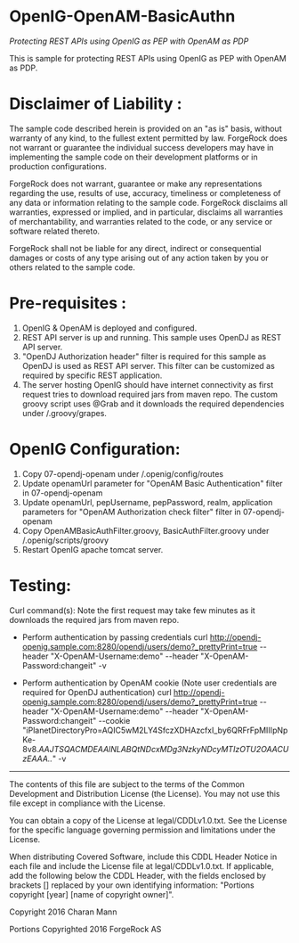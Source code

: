 # OpenIG-OpenAM-BasicAuthn

*Protecting REST APIs using OpenIG as PEP with OpenAM as PDP*


This is sample for protecting REST APIs using OpenIG as PEP with OpenAM as PDP.  

Disclaimer of Liability :
=========================
The sample code described herein is provided on an "as is" basis, without warranty of any kind, to the fullest extent permitted by law. ForgeRock does not warrant or guarantee the 
individual success developers may have in implementing the sample code on their development platforms or in production configurations.

ForgeRock does not warrant, guarantee or make any representations regarding the use, results of use, accuracy, timeliness or completeness of any data or information relating to the 
sample code. ForgeRock disclaims all warranties, expressed or implied, and in particular, disclaims all warranties of merchantability, and warranties related to the code, or any service 
or software related thereto.

ForgeRock shall not be liable for any direct, indirect or consequential damages or costs of any type arising out of any action taken by you or others related to the sample code.

Pre-requisites :
================
1. OpenIG & OpenAM is deployed and configured.
2. REST API server is up and running. This sample uses OpenDJ as REST API server.
3. "OpenDJ Authorization header" filter is required for this sample as OpenDJ is used as REST API server. This filter can be customized as required by specific REST application.
4. The server hosting OpenIG should have internet connectivity as first request tries to download required jars from maven repo. The custom groovy script uses @Grab and it downloads the required dependencies under <User-Home>/.groovy/grapes.
   
OpenIG Configuration:
=====================
1. Copy 07-opendj-openam under <User-Home>/.openig/config/routes
2. Update openamUrl parameter for "OpenAM Basic Authentication" filter in 07-opendj-openam
3. Update openamUrl, pepUsername, pepPassword, realm, application parameters for "OpenAM Authorization check filter" filter in 07-opendj-openam
4. Copy OpenAMBasicAuthFilter.groovy, BasicAuthFilter.groovy under <User-Home>/.openig/scripts/groovy
5. Restart OpenIG apache tomcat server.

Testing:
======== 
Curl command(s):
Note the first request may take few minutes as it downloads the required jars from maven repo.

- Perform authentication by passing credentials
curl http://opendj-openig.sample.com:8280/opendj/users/demo?_prettyPrint=true --header "X-OpenAM-Username:demo" --header "X-OpenAM-Password:changeit" -v

- Perform authentication by OpenAM cookie (Note user credentials are required for OpenDJ authentication)
curl http://opendj-openig.sample.com:8280/opendj/users/demo?_prettyPrint=true --header "X-OpenAM-Username:demo" --header "X-OpenAM-Password:changeit" --cookie "iPlanetDirectoryPro=AQIC5wM2LY4SfczXDHAzcfxI_by6QRFrFpMIIIpNpKe-8v8.*AAJTSQACMDEAAlNLABQtNDcxMDg3NzkyNDcyMTIzOTU2OAACUzEAAA..*" -v

* * *

The contents of this file are subject to the terms of the Common Development and
Distribution License (the License). You may not use this file except in compliance with the
License.

You can obtain a copy of the License at legal/CDDLv1.0.txt. See the License for the
specific language governing permission and limitations under the License.

When distributing Covered Software, include this CDDL Header Notice in each file and include
the License file at legal/CDDLv1.0.txt. If applicable, add the following below the CDDL
Header, with the fields enclosed by brackets [] replaced by your own identifying
information: "Portions copyright [year] [name of copyright owner]".

Copyright 2016 Charan Mann

Portions Copyrighted 2016 ForgeRock AS
